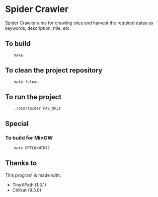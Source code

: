 # Spider Crawler

Spider Crawler aims for crawling sites and harvest the required datas as keywords, description, title, etc.

## To build
```
    make
```
## To clean the project repository
```
    make fclean
```
## To run the project
```
    ./bin/spider FAV_URLs
```
## Special
### To build for MinGW
```
	make OPTLD=WIN32
```

## Thanks to
This program is made with:
- TinyXPath (1.3.1)
- Chilkat (9.5.0)